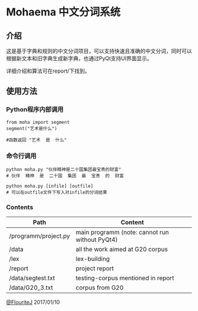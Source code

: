 # Mohaema 中文分词系统

## 介绍
这是基于字典和规则的中文分词项目，可以支持快速且准确的中文分词，同时可以根据新文本和旧字典生成新字典，也通过PyQt支持UI界面显示。

详细介绍和算法可在report/下找到。

## 使用方法

### Python程序内部调用

```
from moha import segment
segment("艺术是什么")

#函数返回 "艺术  是  什么"

```

### 命令行调用

```
python moha.py "伙伴精神是二十国集团最宝贵的财富"
# 伙伴  精神  是  二十国  集团  最  宝贵  的  财富

python moha.py [infile] [outfile]
# 可以在outfile文件下写入对infile的分词结果
```
### Contents

Path | Content
------------ | -------------
/programm/project.py | main programm (note: cannot run without PyQt4)
/data | all the work aimed at G20 corpus
/lex | lex-building
/report | project report
/data/segtest.txt | testing-corpus mentioned in report
/data/G20_3.txt | corpus from G20

[@FlouriteJ](https://github.com/FlouriteJ)
2017/01/10
